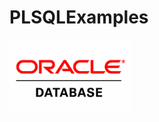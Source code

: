 # PLSQLExamples   

![Oracle PL/SQL](https://github.com/cusey/ImageForWiki/blob/master/Logos/Oracle.PNG)   
